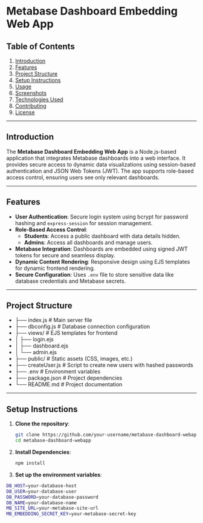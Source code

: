 # Metabase Dashboard Embedding Web App  

## Table of Contents  
1. [Introduction](#introduction)  
2. [Features](#features)  
3. [Project Structure](#project-structure)  
4. [Setup Instructions](#setup-instructions)  
5. [Usage](#usage)  
6. [Screenshots](#screenshots)  
7. [Technologies Used](#technologies-used)  
8. [Contributing](#contributing)  
9. [License](#license)  

---

## Introduction  
The **Metabase Dashboard Embedding Web App** is a Node.js-based application that integrates Metabase dashboards into a web interface. It provides secure access to dynamic data visualizations using session-based authentication and JSON Web Tokens (JWT). The app supports role-based access control, ensuring users see only relevant dashboards.  

---

## Features  
- **User Authentication**: Secure login system using bcrypt for password hashing and `express-session` for session management.  
- **Role-Based Access Control**:  
  - **Students**: Access a public dashboard with data details hidden.  
  - **Admins**: Access all dashboards and manage users.  
- **Metabase Integration**: Dashboards are embedded using signed JWT tokens for secure and seamless display.  
- **Dynamic Content Rendering**: Responsive design using EJS templates for dynamic frontend rendering.  
- **Secure Configuration**: Uses `.env` file to store sensitive data like database credentials and Metabase secrets.  

---

## Project Structure  



- ├── index.js # Main server file
- ├── dbconfig.js # Database connection configuration
- ├── views/ # EJS templates for frontend
- │ ├── login.ejs
- │ ├── dashboard.ejs
- │ └── admin.ejs
- ├── public/ # Static assets (CSS, images, etc.)
- ├── createUser.js # Script to create new users with hashed passwords
- ├── .env # Environment variables
- ├── package.json # Project dependencies
- └── README.md # Project documentation

  
---

## Setup Instructions  

1. **Clone the repository**:  
   ```bash  
   git clone https://github.com/your-username/metabase-dashboard-webapp.git  
   cd metabase-dashboard-webapp  

2. **Install Dependencies**: 
   ```bash
   npm install

3. **Set up the environment variables**:
  
  ```bash
  DB_HOST=your-database-host  
  DB_USER=your-database-user  
  DB_PASSWORD=your-database-password  
  DB_NAME=your-database-name  
  MB_SITE_URL=your-metabase-site-url  
  MB_EMBEDDING_SECRET_KEY=your-metabase-secret-key  








